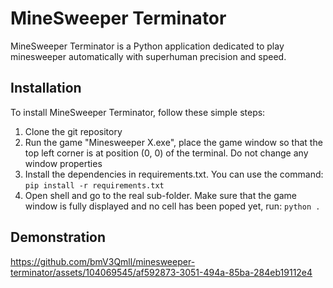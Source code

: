 # MineSweeper Terminator

MineSweeper Terminator is a Python application dedicated to play minesweeper automatically with superhuman precision and speed.

## Installation

To install MineSweeper Terminator, follow these simple steps:

1. Clone the git repository
2. Run the game "Minesweeper X.exe", place the game window so that the top left corner is at position (0, 0) of the terminal. Do not change any window properties
3. Install the dependencies in requirements.txt. You can use the command: `pip install -r requirements.txt`
4. Open shell and go to the real sub-folder. Make sure that the game window is fully displayed and no cell has been poped yet, run: `python .`

## Demonstration

https://github.com/bmV3Qmll/minesweeper-terminator/assets/104069545/af592873-3051-494a-85ba-284eb19112e4

